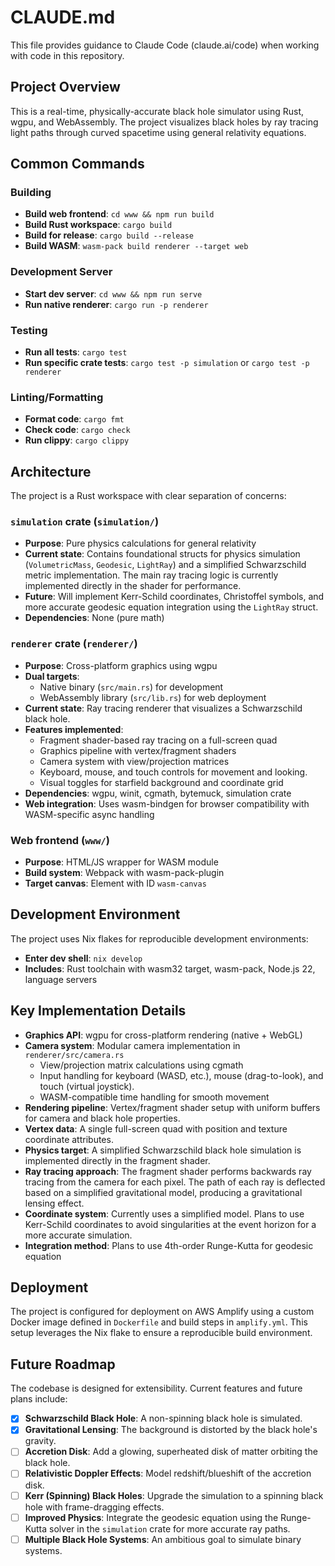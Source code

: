 # CLAUDE.md

This file provides guidance to Claude Code (claude.ai/code) when working with code in this repository.

## Project Overview

This is a real-time, physically-accurate black hole simulator using Rust, wgpu, and WebAssembly. The project visualizes black holes by ray tracing light paths through curved spacetime using general relativity equations.

## Common Commands

### Building
- **Build web frontend**: `cd www && npm run build`
- **Build Rust workspace**: `cargo build`
- **Build for release**: `cargo build --release`
- **Build WASM**: `wasm-pack build renderer --target web`

### Development Server
- **Start dev server**: `cd www && npm run serve`
- **Run native renderer**: `cargo run -p renderer`

### Testing
- **Run all tests**: `cargo test`
- **Run specific crate tests**: `cargo test -p simulation` or `cargo test -p renderer`

### Linting/Formatting
- **Format code**: `cargo fmt`
- **Check code**: `cargo check`
- **Run clippy**: `cargo clippy`

## Architecture

The project is a Rust workspace with clear separation of concerns:

### `simulation` crate (`simulation/`)
- **Purpose**: Pure physics calculations for general relativity
- **Current state**: Contains foundational structs for physics simulation (`VolumetricMass`, `Geodesic`, `LightRay`) and a simplified Schwarzschild metric implementation. The main ray tracing logic is currently implemented directly in the shader for performance.
- **Future**: Will implement Kerr-Schild coordinates, Christoffel symbols, and more accurate geodesic equation integration using the `LightRay` struct.
- **Dependencies**: None (pure math)

### `renderer` crate (`renderer/`)
- **Purpose**: Cross-platform graphics using wgpu
- **Dual targets**: 
  - Native binary (`src/main.rs`) for development
  - WebAssembly library (`src/lib.rs`) for web deployment
- **Current state**: Ray tracing renderer that visualizes a Schwarzschild black hole.
- **Features implemented**: 
  - Fragment shader-based ray tracing on a full-screen quad
  - Graphics pipeline with vertex/fragment shaders
  - Camera system with view/projection matrices
  - Keyboard, mouse, and touch controls for movement and looking.
  - Visual toggles for starfield background and coordinate grid
- **Dependencies**: wgpu, winit, cgmath, bytemuck, simulation crate
- **Web integration**: Uses wasm-bindgen for browser compatibility with WASM-specific async handling

### Web frontend (`www/`)
- **Purpose**: HTML/JS wrapper for WASM module
- **Build system**: Webpack with wasm-pack-plugin
- **Target canvas**: Element with ID `wasm-canvas`

## Development Environment

The project uses Nix flakes for reproducible development environments:
- **Enter dev shell**: `nix develop`
- **Includes**: Rust toolchain with wasm32 target, wasm-pack, Node.js 22, language servers

## Key Implementation Details

- **Graphics API**: wgpu for cross-platform rendering (native + WebGL)
- **Camera system**: Modular camera implementation in `renderer/src/camera.rs`
  - View/projection matrix calculations using cgmath
  - Input handling for keyboard (WASD, etc.), mouse (drag-to-look), and touch (virtual joystick).
  - WASM-compatible time handling for smooth movement
- **Rendering pipeline**: Vertex/fragment shader setup with uniform buffers for camera and black hole properties.
- **Vertex data**: A single full-screen quad with position and texture coordinate attributes.
- **Physics target**: A simplified Schwarzschild black hole simulation is implemented directly in the fragment shader.
- **Ray tracing approach**: The fragment shader performs backwards ray tracing from the camera for each pixel. The path of each ray is deflected based on a simplified gravitational model, producing a gravitational lensing effect.
- **Coordinate system**: Currently uses a simplified model. Plans to use Kerr-Schild coordinates to avoid singularities at the event horizon for a more accurate simulation.
- **Integration method**: Plans to use 4th-order Runge-Kutta for geodesic equation

## Deployment

The project is configured for deployment on AWS Amplify using a custom Docker image defined in `Dockerfile` and build steps in `amplify.yml`. This setup leverages the Nix flake to ensure a reproducible build environment.

## Future Roadmap

The codebase is designed for extensibility. Current features and future plans include:
- [x] **Schwarzschild Black Hole**: A non-spinning black hole is simulated.
- [x] **Gravitational Lensing**: The background is distorted by the black hole's gravity.
- [ ] **Accretion Disk**: Add a glowing, superheated disk of matter orbiting the black hole.
- [ ] **Relativistic Doppler Effects**: Model redshift/blueshift of the accretion disk.
- [ ] **Kerr (Spinning) Black Holes**: Upgrade the simulation to a spinning black hole with frame-dragging effects.
- [ ] **Improved Physics**: Integrate the geodesic equation using the Runge-Kutta solver in the `simulation` crate for more accurate ray paths.
- [ ] **Multiple Black Hole Systems**: An ambitious goal to simulate binary systems.
